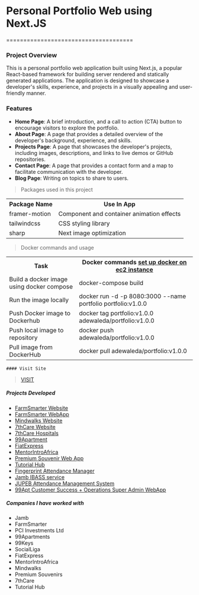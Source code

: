 # Personal Portfolio Web using Next.JS

=====================================

### Project Overview

This is a personal portfolio web application built using Next.js, a popular React-based framework for building server
rendered and statically generated applications. The application is designed to showcase a developer's skills, experience,
and projects in a visually appealing and user-friendly manner.

### Features

- **Home Page**: A brief introduction, and a call
  to action (CTA) button to encourage visitors to explore the portfolio.
- **About Page**: A page that provides a detailed overview of the developer's background,
  experience, and skills.
- **Projects Page**: A page that showcases the developer's projects, including images, descriptions,
  and links to live demos or GitHub repositories.
- **Contact Page**: A page that provides a contact form and a map to facilitate communication
  with the developer.
- **Blog Page**: Writing on topics to share to users.

> Packages used in this project

 <table>
    <tr>
      <th>Package Name</th>
      <th>Use In App</th>
    </tr>
    <tr>
      <td>framer-motion</td>
      <td>Component and container animation effects</td>
    </tr>
    <tr>
      <td>tailwindcss</td>
      <td>CSS styling library</td>
    </tr>
    <tr>
      <td>sharp</td>
      <td>Next image optimization</td>
    </tr>
  </table>

> Docker commands and usage

 <table>
    <tr>
      <th>Task</th>
      <th>Docker commands <a href="https://medium.com/@srijaanaparthy/step-by-step-guide-to-install-docker-on-amazon-linux-machine-in-aws-a690bf44b5fe">set up docker on ec2 instance</a></th>
    </tr>
    <tr>
      <td>Build a docker image using docker compose</td>
      <td>docker-compose build</td>
    </tr>
    <tr>
      <td>Run the image locally</td>
      <td>docker run -d -p 8080:3000 --name portfolio portfolio:v1.0.0</td>
    </tr>
    <tr>
      <td>Push Docker image to Dockerhub</td>
      <td>docker tag portfolio:v1.0.0 adewaleda/portfolio:v1.0.0</td>
    </tr>
    <tr>
      <td>Push local image to repository</td>
      <td>docker push adewaleda/portfolio:v1.0.0</td>
    </tr>
    <tr>
      <td>Pull image from DockerHub</td>
      <td>docker pull adewaleda/portfolio:v1.0.0</td>
    </tr>
    </table>

    #### Visit Site

> <a href="https://adewaleda.com/">VISIT</a>

##### Projects Developed

- <a href="https://farmsmarter.app/">FarmSmarter Website</a>
- <a href="https://beta-webapp.farmsmarter.app/">FarmSmarter WebApp</a>
- <a href="https://www.mindwalks.org/">Mindwalks Website</a>
- <a href="https://www.7thcare.com/">7thCare Website</a>
- <a href="https://7thcarehospitals.vercel.app/">7thCare Hospitals</a>
- <a href="https://www.the99apartments.com/">99Apartment</a>
- <a href="https://www.fiatexpress.com/">FiatExpress</a>
- <a href="https://www.mentorintroafrica.com/">MentorIntroAfrica</a>
- <a href="https://premium-souvenirs.vercel.app/">Premium Souvenir Web App</a>
- <a href="https://tutorial-hub-umber.vercel.app/">Tutorial Hub</a>
- <a href="https://project-frontend-indol-theta.vercel.app/">Fingerprint Attendance Manager</a>
- <a href="#">Jamb IBASS service</a>
- <a href="#">JUPEB Attendance Management System</a>
- <a href="#">99Apt Customer Success + Operations Super Admin WebApp</a>

##### Companies I have worked with

- Jamb
- FarmSmarter
- PCI Investments Ltd
- 99Apartments
- 99Keys
- SocialLiga
- FiatExpress
- MentorIntroAfrica
- Mindwalks
- Premium Souvenirs
- 7thCare
- Tutorial Hub
